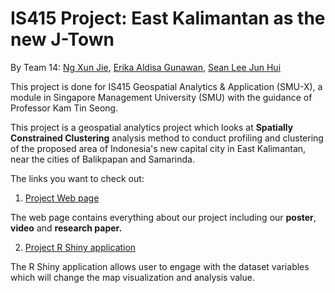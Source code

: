 # IS415 Project: East Kalimantan as the new J-Town
By Team 14: [Ng Xun Jie](https://www.linkedin.com/in/xunjieng53b81m), [Erika Aldisa Gunawan](https://www.linkedin.com/in/erikaaldisa/), [Sean Lee Jun Hui](https://www.linkedin.com/in/ljhsean)

This project is done for IS415 Geospatial Analytics & Application (SMU-X), a module in Singapore Management University (SMU) with the guidance of Professor Kam Tin Seong.

This project is a geospatial analytics project which looks at **Spatially Constrained Clustering** analysis method to conduct profiling and clustering of the proposed area of Indonesia's new capital city in East Kalimantan, near the cities of Balikpapan and Samarinda.

The links you want to check out:

1. [Project Web page](https://is415-t14-project-proposal.netlify.app/)

The web page contains everything about our project including our **poster**, **video** and **research paper.**

2. [Project R Shiny application](https://erika-aldisa-gunawan.shinyapps.io/IS415_T14_EastKalimantan_New_JTown/?_ga=2.221582936.1952548520.1606567607-2105560163.1606567607)

The R Shiny application allows user to engage with the dataset variables which will change the map visualization and analysis value.
